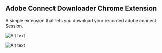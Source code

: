 ## Adobe Connect Downloader Chrome Extension

A simple extension that lets you download your recorded adobe connect Session.

![Alt text](https://cdn.jsdelivr.net/gh/MoAlSeifi/Adobe-Connect-Downloader-Chrome-Extension@main/imgs/GUI.png "a title")

![Alt text](https://cdn.jsdelivr.net/gh/MoAlSeifi/Adobe-Connect-Downloader-Chrome-Extension@main/imgs/Settings.png "a title")
